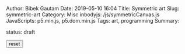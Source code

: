 Author: Bibek Gautam
Date: 2019-05-10 16:04
Title: Symmetric art
Slug: symmetric-art
Category: Misc
inbodyjs: /js/symmetricCanvas.js
JavaScripts: p5.min.js, p5.dom.min.js
Tags: art, programming
Summary: 

status: draft

<span id="canvas" class="noScroll"></span>

<button id="reset">reset</button>

